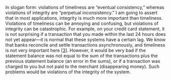 
In slogan form: violations of timeliness are “eventual consistency,” whereas violations of integrity
are “perpetual inconsistency.” I am going to assert that in most applications, integrity is much more important than timeliness.
Violations of timeliness can be annoying and confusing, but violations of integrity can be
catastrophic. For example, on your credit card statement, it is not surprising if a transaction that you made
within the last 24 hours does not yet appear—it is normal that these systems have a certain lag.
We know that banks reconcile and settle transactions asynchronously, and timeliness is not very
important here [[3](ch12.html#Helland2009vd)]. However, it would be
very bad if the statement balance was not equal to the sum of the transactions plus the previous
statement balance (an error in the sums), or if a transaction was charged to you but not paid to the
merchant (disappearing money). Such problems would be violations of the integrity of the system.